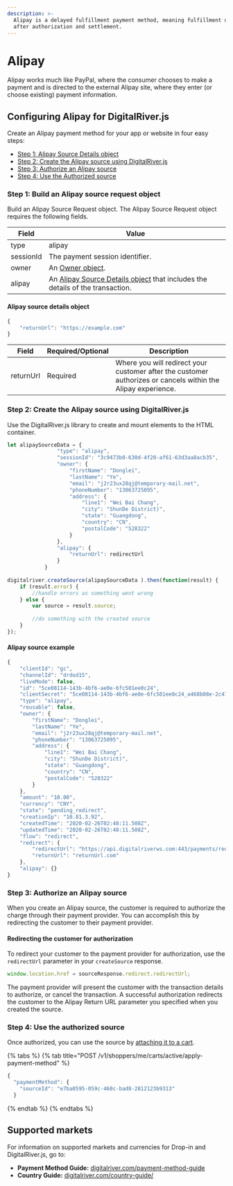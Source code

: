 ```yaml
---
description: >-
  Alipay is a delayed fulfillment payment method, meaning fulfillment occurs
  after authorization and settlement.
---
```


# Alipay

Alipay works much like PayPal, where the consumer chooses to make a payment and is directed to the external Alipay site, where they enter (or choose existing) payment information.

## Configuring Alipay for DigitalRiver.js

Create an Alipay payment method for your app or website in four easy steps:

* [Step 1: Alipay Source Details object](alipay.md#step-1-build-an-alipay-source-request-object)
* [Step 2: Create the Alipay source using DigitalRiver.js](alipay.md#step-2-create-the-alipay-source-using-digitalriver-js)
* [Step 3: Authorize an Alipay source](alipay.md#step-3-authorize-an-alipay-source)
* [Step 4: Use the Authorized source](alipay.md#step-4-use-the-authorized-source)

### Step 1: Build an Alipay source request object

Build an Alipay Source Request object. The Alipay Source Request object requires the following fields.

| Field     | Value                                                                                                                   |
| --------- | ----------------------------------------------------------------------------------------------------------------------- |
| type      | alipay                                                                                                                  |
| sessionId | The payment session identifier.                                                                                         |
| owner     | An [Owner object](common-payment-objects.md#owner-object).                                                              |
| alipay    | An [Alipay Source Details object](alipay.md#alipay-source-details-object) that includes the details of the transaction. |

#### Alipay source details object

```javascript
{
    "returnUrl": "https://example.com"
}
```

| Field     | Required/Optional | Description                                                                                                  |
| --------- | ----------------- | ------------------------------------------------------------------------------------------------------------ |
| returnUrl | Required          | Where you will redirect your customer after the customer authorizes or cancels within the Alipay experience. |

### Step 2: Create the Alipay source using DigitalRiver.js

Use the DigitalRiver.js library to create and mount elements to the HTML container.

```javascript
let alipaySourceData = {
                "type": "alipay",
                "sessionId": "3c9473b0-630d-4f20-af61-63d3aa8acb35",
                "owner": {
                    "firstName": "Donglei",
                    "lastName": "Ye",
                    "email": "j2r23ux28qj@temporary-mail.net",
                    "phoneNumber": "13063725095",
                    "address": {
                        "line1": "Wei Bai Chang",
                        "city": "ShunDe District)",
                        "state": "Guangdong",
                        "country": "CN",
                        "postalCode": "528322"
                    }
                },
                "alipay": {
                    "returnUrl": redirectUrl
                }
            }
 
digitalriver.createSource(alipaySourceData ).then(function(result) {
    if (result.error) {
        //handle errors as something went wrong
    } else {
        var source = result.source;
     
        //do something with the created source
    }
});
```

#### Alipay source example

```javascript
{
    "clientId": "gc",
    "channelId": "drdod15",
    "liveMode": false,
    "id": "5ce08114-143b-4bf6-ae0e-6fc501ee0c24",
    "clientSecret": "5ce08114-143b-4bf6-ae0e-6fc501ee0c24_a468b08e-2c47-4531-82af-d48d80ff6dcc",
    "type": "alipay",
    "reusable": false,
    "owner": {
        "firstName": "Donglei",
        "lastName": "Ye",
        "email": "j2r23ux28qj@temporary-mail.net",
        "phoneNumber": "13063725095",
        "address": {
            "line1": "Wei Bai Chang",
            "city": "ShunDe District)",
            "state": "Guangdong",
            "country": "CN",
            "postalCode": "528322"    
        }
    },
    "amount": "10.00",
    "currency": "CNY",
    "state": "pending_redirect",
    "creationIp": "10.81.3.92",
    "createdTime": "2020-02-26T02:48:11.508Z",
    "updatedTime": "2020-02-26T02:48:11.508Z",
    "flow": "redirect",
    "redirect": {
        "redirectUrl": "https://api.digitalriverws.com:443/payments/redirects/51314834-9bf9-483f-b3a7-4b36a14d3f5c?apiKey=pk_hc_e03ee62c0d964bb3ac75595b1203d13c",
        "returnUrl": "returnUrl.com"
    },
    "alipay": {}
}
```

### Step 3: Authorize an Alipay source

When you create an Alipay source, the customer is required to authorize the charge through their payment provider. You can accomplish this by redirecting the customer to their payment provider.

#### Redirecting the customer for authorization

To redirect your customer to the payment provider for authorization, use the `redirectUrl` parameter in your `createSource` response.

```javascript
window.location.href = sourceResponse.redirect.redirectUrl;
```

The payment provider will present the customer with the transaction details to authorize, or cancel the transaction. A successful authorization redirects the customer to the Alipay Return URL parameter you specified when you created the source.

### Step 4: Use the authorized source

Once authorized, you can use the source by [attaching it to a cart](../../../sources/#attaching-a-payment-method-to-an-order-or-cart).

{% tabs %}
{% tab title="POST /v1/shoppers/me/carts/active/apply-payment-method" %}
```javascript
{
  "paymentMethod": {
    "sourceId": "e7ba0595-059c-460c-bad8-2812123b9313"
  }

```
{% endtab %}
{% endtabs %}

## Supported markets

For information on supported markets and currencies for Drop-in and DigitalRiver.js, go to:&#x20;

* **Payment Method Guide:** [digitalriver.com/payment-method-guide](https://www.digitalriver.com/payment-method-guide/)
* **Country Guide:** [digitalriver.com/country-guide/](https://www.digitalriver.com/country-guide/)
